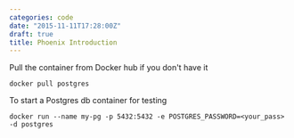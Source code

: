 ```yaml
---
categories: code
date: "2015-11-11T17:28:00Z"
draft: true
title: Phoenix Introduction
---
```


Pull the container from Docker hub if you don't have it

    docker pull postgres

To start a Postgres db container for testing
    
    docker run --name my-pg -p 5432:5432 -e POSTGRES_PASSWORD=<your_pass> -d postgres